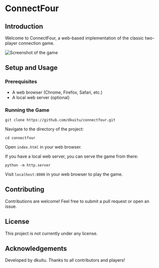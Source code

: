 # ConnectFour

## Introduction

Welcome to ConnectFour, a web-based implementation of the classic two-player connection game.

![Screenshot of the game](screenshot.png)

## Setup and Usage

### Prerequisites

- A web browser (Chrome, Firefox, Safari, etc.)
- A local web server (optional)

### Running the Game

```
git clone https://github.com/dkuitu/connectfour.git
```

Navigate to the directory of the project:

```
cd connectfour
```

Open `index.html` in your web browser.

If you have a local web server, you can serve the game from there:

```
python -m http.server
```

Visit `localhost:8000` in your web browser to play the game.

## Contributing

Contributions are welcome! Feel free to submit a pull request or open an issue.

## License

This project is not currently under any license. 

## Acknowledgements

Developed by dkuitu. Thanks to all contributors and players!
